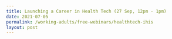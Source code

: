 ```yaml
---
title: Launching a Career in Health Tech (27 Sep, 12pm - 1pm)
date: 2021-07-05
permalink: /working-adults/free-webinars/healthtech-ihis
layout: post
---
```




